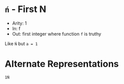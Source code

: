 # `ń` - First N

- Arity: 1
- In: f
- Out: first integer where function `f` is truthy

Like `Ń` but `a = 1`

# Alternate Representations

```
1Ń
```
